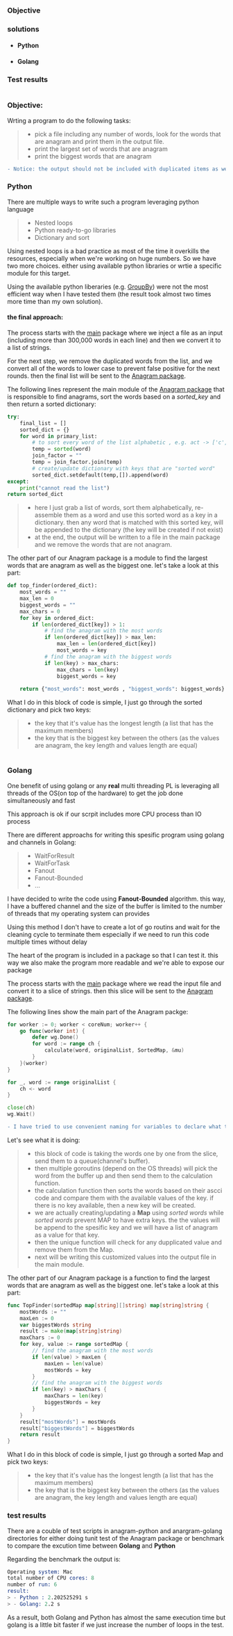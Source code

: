 ### Objective
### solutions
- #### Python
- #### Golang
### Test results

#

### Objective:
Wrting a program to do the following tasks: 
> - pick a file including any number of words, look for the words that are anagram and print them in the output file.
> - print the largest set of words that are anagram
> - print the biggest words that are anagram
```diff
- Notice: the output should not be included with duplicated items as well as words that are not anagram.
``` 

### Python
There are multiple ways to write such a program leveraging python language
> - Nested loops
> - Python ready-to-go libraries
> - Dictionary and sort


Using nested loops is a bad practice as most of the time it overkills the resources, especially when we're working on huge numbers. So we have two more choices. either using available python libraries or wrtie a specific module for this target. 

Using the available python liberaries (e.g. [GroupBy](https://docs.python.org/3/library/itertools.html#itertools.groupby)) were not the most efficient way when I have tested them (the result took almost two times more time than my own solution).

#### the final approach:
The process starts with the [main](/anagram-python/main.py) package where we inject a file as an input (including more than 300,000 words in each line) and then we convert it to a list of strings. 

For the next step, we remove the duplicated words from the list, and we convert all of the words to lower case to prevent false positive for the next rounds. then the final list will be sent to the [Anagram package](/anagram-python/anagrampkg/anagramlib.py). 

The following lines represent the main module of the [Anagram package](/anagram-python/anagrampkg/anagramlib.py) that is responsible to find anagrams, sort the words based on a *sorted_key* and then return a sorted dictionary:

```python
try:
    final_list = []
    sorted_dict = {}
    for word in primary_list:
        # to sort every word of the list alphabetic , e.g. act -> ['c','a,'t']
        temp = sorted(word) 
        join_factor = ""
        temp = join_factor.join(temp) 
        # create/update dictionary with keys that are "sorted word"
        sorted_dict.setdefault(temp,[]).append(word)
except:
    print("cannot read the list")
return sorted_dict
```

> - here I just grab a list of words, sort them alphabetically, re-assemble them as a word and use this sorted word as a key in a dictionary. then any word that is matched with this sorted key, will be appended to the dictionary (the key will be created if not exist)
> - at the end, the output will be written to a file in the main package and we remove the words that are not anagram.

The other part of our Anagram package is a module to find the largest words that are anagram as well as the biggest one.
let's take a look at this part:

```python
def top_finder(ordered_dict):
    most_words = ""
    max_len = 0
    biggest_words = ""
    max_chars = 0
    for key in ordered_dict:      
        if len(ordered_dict[key]) > 1:
            # find the anagram with the most words 
            if len(ordered_dict[key]) > max_len:
                max_len = len(ordered_dict[key])
                most_words = key            
            # find the anagram with the biggest words 
            if len(key) > max_chars:
                max_chars = len(key)  
                biggest_words = key
    
    return {"most_words": most_words , "biggest_words": biggest_words}
```
What I do in this block of code is simple, I just go through the sorted dictionary and pick two keys:
> - the key that it's value has the longest length (a list that has the maximum members)
> - the key that is the biggest key between the others (as the values are anagram, the key length and values length are equal)

#

### Golang
One benefit of using golang or any **real** multi threading PL is leveraging all threads of the OS(on top of the hardware) to get the job done simultaneously and fast

This approach is ok if our scrpit includes more CPU process than IO process

There are different approachs for writing this spesific program using golang and channels in Golang:
> - WaitForResult
> - WaitForTask
> - Fanout
> - Fanout-Bounded
> - ...

I have decided to write the code using **Fanout-Bounded** algorithm. this way, I have a buffered channel and the size of the buffer is limited to the number of threads that my operating system can provides

Using this method I don't have to create a lot of go routins and wait for the cleaning cycle to terminate them especially if we need to run this code multiple times without delay 

The heart of the program is included in a package so that I can test it. this way we also make the program more readable and we're able to expose our package

The process starts with the [main](/anagram-golang/main.go) package where we read the input file and convert it to a slice of strings. then this slice will be sent to the [Anagram package](/anagram-golang/anagrampkg/anagrampkg.go#L9). 

The following lines show the main part of the Anagram packge:

```go
for worker := 0; worker < coreNum; worker++ {
    go func(worker int) {
        defer wg.Done()
        for word := range ch {
            calculate(word, originalList, SortedMap, &mu)
        }
    }(worker)
}

for _, word := range originalList {
    ch <- word
}

close(ch)
wg.Wait()
```

```diff
- I have tried to use convenient naming for variables to declare what they are doing
``` 

Let's see what it is doing:

> - this block of code is taking the words one by one from the slice, send them to a queue(channel's buffer).
> - then multiple goroutins (depend on the OS threads) will pick the word from the buffer up and then send them to the calculation function. 
> - the calculation function then sorts the words based on their ascci code and compare them with the available values of the key. if there is no key available, then a new key will be created.
> - we are actually creating/updating a **Map** using *sorted words* while *sorted words* prevent MAP to have extra keys. the the values will be append to the spesific key and we will have a list of anagram as a value for that key.
> - then the unique function will check for any dupplicated value and remove them from the Map.
> - next will be writing this customized values into the output file in the main module.

The other part of our Anagram package is a function to find the largest words that are anagram as well as the biggest one.
let's take a look at this part:

```go
func TopFinder(sortedMap map[string][]string) map[string]string {
	mostWords := ""
	maxLen := 0
	var biggestWords string
	result := make(map[string]string)
	maxChars := 0
	for key, value := range sortedMap {
		// find the anagram with the most words
		if len(value) > maxLen {
			maxLen = len(value)
			mostWords = key
		}
		// find the anagram with the biggest words
		if len(key) > maxChars {
			maxChars = len(key)
			biggestWords = key
		}
	}
	result["mostWords"] = mostWords
	result["biggestWords"] = biggestWords
	return result
}
```
What I do in this block of code is simple, I just go through a sorted Map and pick two keys:
> - the key that it's value has the longest length (a list that has the maximum members)
> - the key that is the biggest key between the others (as the values are anagram, the key length and values length are equal)


### test results
There are a couble of test scripts in anagram-python and anargram-golang directories for either doing tunit test of the Anagram package or benchmark to compare the excution time between **Golang** and **Python**

Regarding the benchmark the output is:
```s
Operating system: Mac
total number of CPU cores: 8
number of run: 6
result:
> - Python : 2.202525291 s 
> - Golang: 2.2 s 
```

As a result, both Golang and Python has almost the same execution time but golang is a little bit faster if we just increase the number of loops in the test. 
